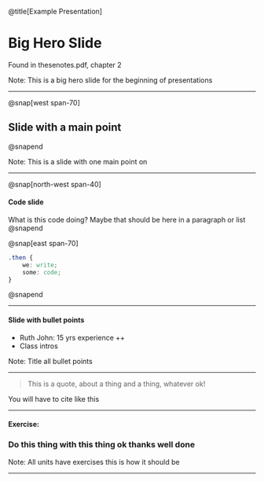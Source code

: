 @title[Example Presentation]

# Big Hero Slide

Found in thesenotes.pdf, chapter 2

Note:
This is a big hero slide for the beginning of presentations

---
@snap[west span-70]
## Slide with a main point
@snapend

Note:
This is a slide with one main point on

---

<!-- snap syntax goes a little like [direction width] ie [north-west span-30]-->

@snap[north-west span-40]
#### Code slide

What is this code doing? Maybe that should be here in a paragraph or list
@snapend

@snap[east span-70]
```css
.then {
	we: write;
	some: code;
}
```
@snapend

---

#### Slide with bullet points

- Ruth John: 15 yrs experience ++
- Class intros

Note:
Title all bullet points

---

>This is a quote, about a thing and a thing, whatever ok!

You will have to cite like this

---

#### Exercise:

### Do this thing with this thing ok thanks well done

Note:
All units have exercises this is how it should be

---


